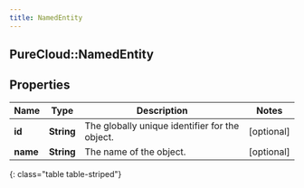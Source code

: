```yaml
---
title: NamedEntity
---
```

## PureCloud::NamedEntity

## Properties

|Name | Type | Description | Notes|
|------------ | ------------- | ------------- | -------------|
| **id** | **String** | The globally unique identifier for the object. | [optional] |
| **name** | **String** | The name of the object. | [optional] |
{: class="table table-striped"}


